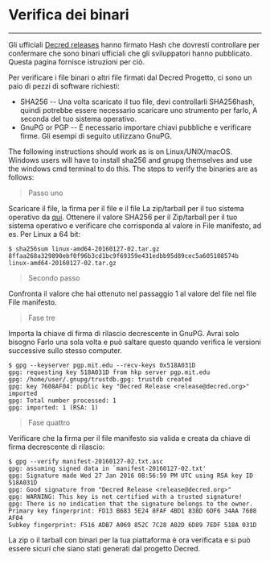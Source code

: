 # Verifica dei binari 

---

Gli ufficiali
[Decred releases](https://github.com/decred/decred-release) hanno
 firmato Hash che dovresti controllare per confermare che sono 
binari ufficiali che gli sviluppatori hanno pubblicato. Questa pagina fornisce istruzioni
per ciò.

Per verificare i file binari o altri file firmati dal Decred
Progetto, ci sono un paio di pezzi di software richiesti:

* SHA256 -- Una volta scaricato il tuo file, devi controllarli
  SHA256hash, quindi potrebbe essere necessario scaricare uno strumento per farlo,
  A seconda del tuo sistema operativo.
* GnuPG or PGP -- È necessario importare chiavi pubbliche e verificare
  firme. Gli esempi di seguito utilizzano GnuPG.

The following instructions should work as is on Linux/UNIX/macOS.
Windows users will have to install sha256 and gnupg themselves and use
the windows cmd terminal to do this.  The steps to verify the binaries
are as follows:

> Passo uno

Scaricare il file, la firma per il file e il file
La zip/tarball per il tuo sistema operativo da [qui](https://github.com/decred/decred-binaries). Ottenere il valore SHA256 per il
Zip/tarball per il tuo sistema operativo e verificare che corrisponda al valore in
File manifesto, ad es. Per Linux a 64 bit:

```no-highlight
$ sha256sum linux-amd64-20160127-02.tar.gz
8ffaa268a329890ebf0f96b3cd1bc9f69359e431edbb95d89cec5a605108574b linux-amd64-20160127-02.tar.gz
```

> Secondo passo

Confronta il valore che hai ottenuto nel passaggio 1 al valore del file nel file
File manifesto.

> Fase tre

Importa la chiave di firma di rilascio decrescente in GnuPG. Avrai solo bisogno
Farlo una sola volta e può saltare questo quando verifica le versioni successive
sullo stesso computer.

```no-highlight
$ gpg --keyserver pgp.mit.edu --recv-keys 0x518A031D
gpg: requesting key 518A031D from hkp server pgp.mit.edu
gpg: /home/user/.gnupg/trustdb.gpg: trustdb created
gpg: key 7608AF04: public key "Decred Release <release@decred.org>" imported
gpg: Total number processed: 1
gpg: imported: 1 (RSA: 1)
```

> Fase quattro

Verificare che la firma per il file manifesto sia valida e creata da
chiave di firma decrescente di rilascio:

```no-highlight
$ gpg --verify manifest-20160127-02.txt.asc
gpg: assuming signed data in `manifest-20160127-02.txt'
gpg: Signature made Wed 27 Jan 2016 08:56:59 PM UTC using RSA key ID 518A031D
gpg: Good signature from "Decred Release <release@decred.org>"
gpg: WARNING: This key is not certified with a trusted signature!
gpg: There is no indication that the signature belongs to the owner.
Primary key fingerprint: FD13 B683 5E24 8FAF 4BD1 838D 6DF6 34AA 7608 AF04
Subkey fingerprint: F516 ADB7 A069 852C 7C28 A02D 6D89 7EDF 518A 031D
```

La zip o il tarball con binari per la tua piattaforma è ora verificata e
si può essere sicuri che siano stati generati dal progetto Decred.
